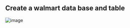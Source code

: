 ## Create a walmart data base and table

![image](https://github.com/deleplentie/Data-Analysis/assets/56873269/db01224a-7876-45d4-8a9b-1c3cef60a99c)
